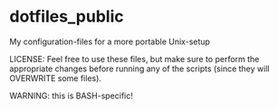dotfiles_public
===============

My configuration-files for a more portable Unix-setup

LICENSE: Feel free to use these files, but make sure to perform the appropriate changes before running any of the scripts (since they will OVERWRITE some files).

WARNING: this is BASH-specific!


